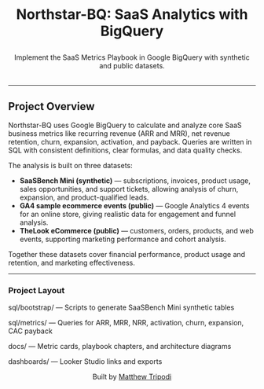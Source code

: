 # <p align="center">Northstar-BQ: SaaS Analytics with BigQuery</p>

<p align="center">
  Implement the SaaS Metrics Playbook in Google BigQuery with synthetic and public datasets.
  <br/><br/>
</p>

---

## Project Overview

Northstar-BQ uses Google BigQuery to calculate and analyze core SaaS business metrics like recurring revenue (ARR and 
MRR), net revenue retention, churn, expansion, activation, and payback. Queries are written in SQL with consistent definitions, clear formulas, and data quality checks.

The analysis is built on three datasets:

- **SaaSBench Mini (synthetic)** — subscriptions, invoices, product usage, sales opportunities, and support tickets, allowing analysis of churn, expansion, and product-qualified leads.  
- **GA4 sample ecommerce events (public)** — Google Analytics 4 events for an online store, giving realistic data for engagement and funnel analysis.  
- **TheLook eCommerce (public)** — customers, orders, products, and web events, supporting marketing performance and cohort analysis.  

Together these datasets cover financial performance, product usage and retention, and marketing effectiveness.

---

### Project Layout

sql/bootstrap/
— Scripts to generate SaaSBench Mini synthetic tables

sql/metrics/
— Queries for ARR, MRR, NRR, activation, churn, expansion, CAC payback

docs/
— Metric cards, playbook chapters, and architecture diagrams

dashboards/
— Looker Studio links and exports

<p align="center">Built by <a href="https://github.com/moveeleven-data">Matthew Tripodi</a></p>